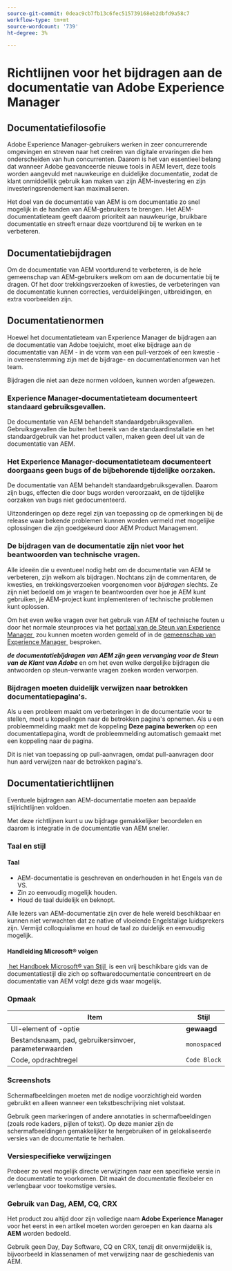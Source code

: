 ```yaml
---
source-git-commit: 0deac9cb7fb13c6fec515739168eb2dbfd9a58c7
workflow-type: tm+mt
source-wordcount: '739'
ht-degree: 3%

---
```

# Richtlijnen voor het bijdragen aan de documentatie van Adobe Experience Manager

## Documentatiefilosofie

Adobe Experience Manager-gebruikers werken in zeer concurrerende omgevingen en streven naar het creëren van digitale ervaringen die hen onderscheiden van hun concurrenten. Daarom is het van essentieel belang dat wanneer Adobe geavanceerde nieuwe tools in AEM levert, deze tools worden aangevuld met nauwkeurige en duidelijke documentatie, zodat de klant onmiddellijk gebruik kan maken van zijn AEM-investering en zijn investeringsrendement kan maximaliseren.

Het doel van de documentatie van AEM is om documentatie zo snel mogelijk in de handen van AEM-gebruikers te brengen. Het AEM-documentatieteam geeft daarom prioriteit aan nauwkeurige, bruikbare documentatie en streeft ernaar deze voortdurend bij te werken en te verbeteren.

## Documentatiebijdragen

Om de documentatie van AEM voortdurend te verbeteren, is de hele gemeenschap van AEM-gebruikers welkom om aan de documentatie bij te dragen. Of het door trekkingsverzoeken of kwesties, de verbeteringen van de documentatie kunnen correcties, verduidelijkingen, uitbreidingen, en extra voorbeelden zijn.

## Documentatienormen

Hoewel het documentatieteam van Experience Manager de bijdragen aan de documentatie van Adobe toejuicht, moet elke bijdrage aan de documentatie van AEM - in de vorm van een pull-verzoek of een kwestie - in overeenstemming zijn met de bijdrage- en documentatienormen van het team.

Bijdragen die niet aan deze normen voldoen, kunnen worden afgewezen.

### Experience Manager-documentatieteam documenteert standaard gebruiksgevallen.

De documentatie van AEM behandelt standaardgebruiksgevallen. Gebruiksgevallen die buiten het bereik van de standaardinstallatie en het standaardgebruik van het product vallen, maken geen deel uit van de documentatie van AEM.

### Het Experience Manager-documentatieteam documenteert doorgaans geen bugs of de bijbehorende tijdelijke oorzaken.

De documentatie van AEM behandelt standaardgebruiksgevallen. Daarom zijn bugs, effecten die door bugs worden veroorzaakt, en de tijdelijke oorzaken van bugs niet gedocumenteerd.

Uitzonderingen op deze regel zijn van toepassing op de opmerkingen bij de release waar bekende problemen kunnen worden vermeld met mogelijke oplossingen die zijn goedgekeurd door AEM Product Management.

### De bijdragen van de documentatie zijn niet voor het beantwoorden van technische vragen.

Alle ideeën die u eventueel nodig hebt om de documentatie van AEM te verbeteren, zijn welkom als bijdragen. Nochtans zijn de commentaren, de kwesties, en trekkingsverzoeken voorgenomen voor *bijdragen* slechts. Ze zijn niet bedoeld om je vragen te beantwoorden over hoe je AEM kunt gebruiken, je AEM-project kunt implementeren of technische problemen kunt oplossen.

Om het even welke vragen over het gebruik van AEM of technische fouten u door het normale steunproces via het [&#x200B; portaal van de Steun van Experience Manager &#x200B;](https://experienceleague.adobe.com/nl?support-solution=Experience+Manager#home) zou kunnen moeten worden gemeld of in de [&#x200B; gemeenschap van Experience Manager &#x200B;](https://experienceleaguecommunities.adobe.com/t5/adobe-experience-manager/ct-p/adobe-experience-manager-community) besproken.

***de documentatiebijdragen van AEM zijn geen vervanging voor de Steun van de Klant van Adobe*** en om het even welke dergelijke bijdragen die antwoorden op steun-verwante vragen zoeken worden verworpen.

### Bijdragen moeten duidelijk verwijzen naar betrokken documentatiepagina&#39;s.

Als u een probleem maakt om verbeteringen in de documentatie voor te stellen, moet u koppelingen naar de betrokken pagina&#39;s opnemen. Als u een probleemmelding maakt met de koppeling **Deze pagina bewerken** op een documentatiepagina, wordt de probleemmelding automatisch gemaakt met een koppeling naar de pagina.

Dit is niet van toepassing op pull-aanvragen, omdat pull-aanvragen door hun aard verwijzen naar de betrokken pagina&#39;s.

## Documentatierichtlijnen

Eventuele bijdragen aan AEM-documentatie moeten aan bepaalde stijlrichtlijnen voldoen.

Met deze richtlijnen kunt u uw bijdrage gemakkelijker beoordelen en daarom is integratie in de documentatie van AEM sneller.

### Taal en stijl

#### Taal

* AEM-documentatie is geschreven en onderhouden in het Engels van de VS.
* Zin zo eenvoudig mogelijk houden.
* Houd de taal duidelijk en beknopt.

Alle lezers van AEM-documentatie zijn over de hele wereld beschikbaar en kunnen niet verwachten dat ze native of vloeiende Engelstalige luidsprekers zijn. Vermijd colloquialisme en houd de taal zo duidelijk en eenvoudig mogelijk.

#### Handleiding Microsoft® volgen

[&#x200B; het Handboek Microsoft® van Stijl &#x200B;](https://learn.microsoft.com/en-us/style-guide/welcome/) is een vrij beschikbare gids van de documentatiestijl die zich op softwaredocumentatie concentreert en de documentatie van AEM volgt deze gids waar mogelijk.

### Opmaak

| Item | Stijl |
|---|---|
| UI-element of -optie | **gewaagd** |
| Bestandsnaam, pad, gebruikersinvoer, parameterwaarden | `monospaced` |
| Code, opdrachtregel | ```Code Block``` |

### Screenshots

Schermafbeeldingen moeten met de nodige voorzichtigheid worden gebruikt en alleen wanneer een tekstbeschrijving niet volstaat.

Gebruik geen markeringen of andere annotaties in schermafbeeldingen (zoals rode kaders, pijlen of tekst). Op deze manier zijn de schermafbeeldingen gemakkelijker te hergebruiken of in gelokaliseerde versies van de documentatie te herhalen.

### Versiespecifieke verwijzingen

Probeer zo veel mogelijk directe verwijzingen naar een specifieke versie in de documentatie te voorkomen. Dit maakt de documentatie flexibeler en verlengbaar voor toekomstige versies.

### Gebruik van Dag, AEM, CQ, CRX

Het product zou altijd door zijn volledige naam **Adobe Experience Manager** voor het eerst in een artikel moeten worden geroepen en kan daarna als **AEM** worden bedoeld.

Gebruik geen Day, Day Software, CQ en CRX, tenzij dit onvermijdelijk is, bijvoorbeeld in klassenamen of met verwijzing naar de geschiedenis van AEM.